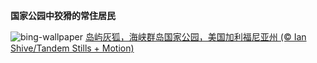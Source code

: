
**国家公园中狡猾的常住居民**

![bing-wallpaper](https://www.bing.com/th?id=OHR.EarthDayFox_ZH-CN7926350207_1920x1080.jpg)
[岛屿灰狐，海峡群岛国家公园，美国加利福尼亚州 (© Ian Shive/Tandem Stills + Motion)](https://www.bing.com/search?q=%E5%B2%9B%E5%B1%BF%E7%81%B0%E7%8B%90&amp;form=hpcapt&amp;mkt=zh-cn)
  